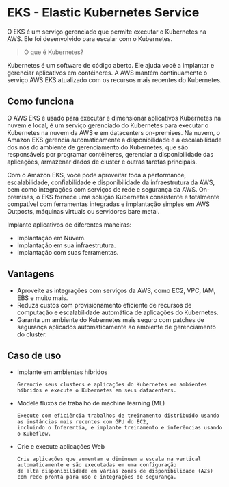 # EKS - Elastic Kubernetes Service

O EKS é um serviço gerenciado que permite executar o Kubernetes na AWS. Ele foi desenvolvido para escalar com o Kubernetes.

> O que é Kubernetes?

Kubernetes é um software de código aberto. Ele ajuda você a implantar e gerenciar aplicativos em contêineres. A AWS mantém continuamente o serviço AWS EKS atualizado com os recursos mais recentes do Kubernetes.

## Como funciona

O AWS EKS é usado para executar e dimensionar aplicativos Kubernetes na nuvem e local, é um serviço gerenciado do Kubernetes para executar o Kubernetes na nuvem da AWS e em datacenters on-premises. Na nuvem, o Amazon EKS gerencia automaticamente a disponibilidade e a escalabilidade dos nós do ambiente de gerenciamento do Kubernetes, que são responsáveis por programar contêineres, gerenciar a disponibilidade das aplicações, armazenar dados de cluster e outras tarefas principais. 

Com o Amazon EKS, você pode aproveitar toda a performance, escalabilidade, confiabilidade e disponibilidade da infraestrutura da AWS, bem como integrações com serviços de rede e segurança da AWS. On-premises, o EKS fornece uma solução Kubernetes consistente e totalmente compatível com ferramentas integradas e implantação simples em AWS Outposts, máquinas virtuais ou servidores bare metal.

Implante aplicativos de diferentes maneiras:

- Implantação em Nuvem.
- Implantação em sua infraestrutura.
- Implantação com suas ferramentas.

## Vantagens

- Aproveite as integrações com serviços da AWS, como EC2, VPC, IAM, EBS e muito mais. 
- Reduza custos com provisionamento eficiente de recursos de computação e escalabilidade automática de aplicações do Kubernetes.
- Garanta um ambiente do Kubernetes mais seguro com patches de segurança aplicados automaticamente ao ambiente de gerenciamento do cluster.

## Caso de uso

- Implante em ambientes híbridos

      Gerencie seus clusters e aplicações do Kubernetes em ambientes híbridos e execute o Kubernetes em seus datacenters.

- Modele fluxos de trabalho de machine learning (ML)

      Execute com eficiência trabalhos de treinamento distribuído usando as instâncias mais recentes com GPU do EC2, 
      incluindo o Inferentia, e implante treinamento e inferências usando o Kubeflow.

- Crie e execute aplicações Web

      Crie aplicações que aumentam e diminuem a escala na vertical automaticamente e são executadas em uma configuração 
      de alta disponibilidade em várias zonas de disponibilidade (AZs) com rede pronta para uso e integrações de segurança.
